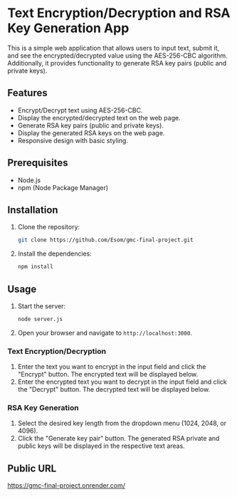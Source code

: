 # Text Encryption/Decryption and RSA Key Generation App

This is a simple web application that allows users to input text, submit it, and see the encrypted/decrypted value using the AES-256-CBC algorithm. Additionally, it provides functionality to generate RSA key pairs (public and private keys).

## Features

- Encrypt/Decrypt text using AES-256-CBC.
- Display the encrypted/decrypted text on the web page.
- Generate RSA key pairs (public and private keys).
- Display the generated RSA keys on the web page.
- Responsive design with basic styling.

## Prerequisites

- Node.js
- npm (Node Package Manager)

## Installation

1. Clone the repository:
    ```bash
    git clone https://github.com/Esom/gmc-final-project.git
    ```

2. Install the dependencies:
    ```bash
    npm install
    ```

## Usage

1. Start the server:
    ```bash
    node server.js
    ```

2. Open your browser and navigate to `http://localhost:3000`.

### Text Encryption/Decryption

1. Enter the text you want to encrypt in the input field and click the "Encrypt" button. The encrypted text will be displayed below.
2. Enter the encrypted text you want to decrypt in the input field and click the "Decrypt" button. The decrypted text will be displayed below.

### RSA Key Generation

1. Select the desired key length from the dropdown menu (1024, 2048, or 4096).
2. Click the "Generate key pair" button. The generated RSA private and public keys will be displayed in the respective text areas.

## Public URL

https://gmc-final-project.onrender.com/
